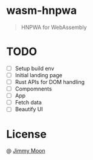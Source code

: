 # wasm-hnpwa

> HNPWA for WebAssembly

# TODO

- [ ] Setup build env
- [ ] Initial landing page
- [ ] Rust APIs for DOM handling
- [ ] Compomnents
- [ ] App
- [ ] Fetch data
- [ ] Beautify UI

# License

@ [Jimmy Moon](jimmymoon.dev)
